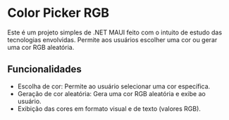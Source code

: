 # Color Picker RGB

Este é um projeto simples de .NET MAUI feito com o intuito de estudo das tecnologias envolvidas. Permite aos usuários escolher uma cor ou gerar uma cor RGB aleatória.

## Funcionalidades

- Escolha de cor: Permite ao usuário selecionar uma cor específica.
- Geração de cor aleatória: Gera uma cor RGB aleatória e exibe ao usuário.
- Exibição das cores em formato visual e de texto (valores RGB).

